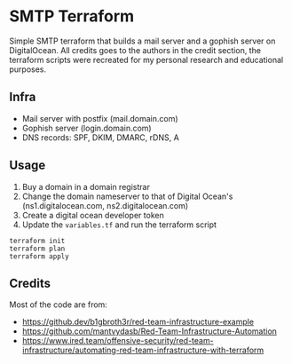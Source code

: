 # SMTP Terraform 
Simple SMTP terraform that builds a mail server and a gophish server on DigitalOcean. 
All credits goes to the authors in the credit section, the terraform scripts were recreated for my personal research and educational purposes. 

## Infra 
- Mail server with postfix (mail.domain.com) 
- Gophish server (login.domain.com)
- DNS records: SPF, DKIM, DMARC, rDNS, A 

## Usage 
1. Buy a domain in a domain registrar 
2. Change the domain nameserver to that of Digital Ocean's (ns1.digitalocean.com, ns2.digitalocean.com)
3. Create a digital ocean developer token 
4. Update the `variables.tf` and run the terraform script 
```
terraform init 
terraform plan  
terraform apply 
```

## Credits 
Most of the code are from:
- https://github.dev/b1gbroth3r/red-team-infrastructure-example
- https://github.com/mantvydasb/Red-Team-Infrastructure-Automation
- https://www.ired.team/offensive-security/red-team-infrastructure/automating-red-team-infrastructure-with-terraform